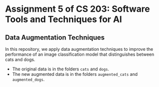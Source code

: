 # Assignment 5 of CS 203: Software Tools and Techniques for AI

## Data Augmentation Techniques

In this repository, we apply data augmentation techniques to improve the performance of an image classification model that distinguishes between cats and dogs.

- The original data is in the folders `cats` and `dogs`.
- The new augmented data is in the folders `augmented_cats` and `augmented_dogs`.